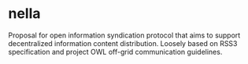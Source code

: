 # nella
Proposal for open information syndication protocol that aims to support decentralized information content distribution. Loosely based on RSS3 specification and project OWL off-grid communication guidelines.
